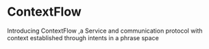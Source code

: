 # ContextFlow
Introducing ContextFlow ,a Service and communication protocol with context established through intents in a phrase space
